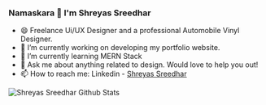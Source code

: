 ### Namaskara 🙏 I'm Shreyas Sreedhar

- 😄 Freelance Ui/UX Designer and a professional Automobile Vinyl Designer.
- 🔭 I’m currently working on developing my portfolio website.
- 🌱 I’m currently learning MERN Stack
- 💬 Ask me about anything related to design. Would love to help you out!
- 📫 How to reach me: Linkedin - [Shreyas Sreedhar](https://www.linkedin.com/in/shreyas-sreedhar)

![Shreyas Sreedhar Github Stats](https://github-readme-stats.vercel.app/api?username=shreyas-sreedhar&&show_icons=true&title_color=ffffff&text_color=ffffff&bg_color=151515)

